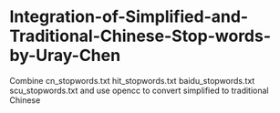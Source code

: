 # Integration-of-Simplified-and-Traditional-Chinese-Stop-words-by-Uray-Chen
Combine cn_stopwords.txt hit_stopwords.txt baidu_stopwords.txt scu_stopwords.txt and use opencc to convert simplified to traditional Chinese
